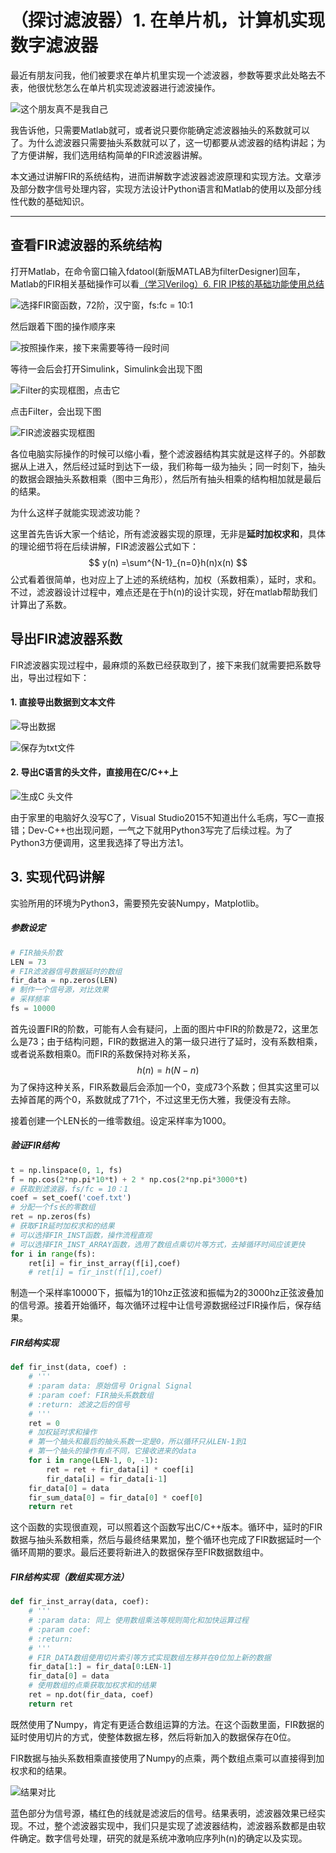 # （探讨滤波器）1. 在单片机，计算机实现数字滤波器

最近有朋友问我，他们被要求在单片机里实现一个滤波器，参数等要求此处略去不表，他很忧愁怎么在单片机实现滤波器进行滤波操作。

![这个朋友真不是我自己](D:\software_file\word\bj8yj.gif)

我告诉他，只需要Matlab就可，或者说只要你能确定滤波器抽头的系数就可以了。为什么滤波器只需要抽头系数就可以了，这一切都要从滤波器的结构讲起；为了方便讲解，我们选用结构简单的FIR滤波器讲解。

本文通过讲解FIR的系统结构，进而讲解数字滤波器滤波原理和实现方法。文章涉及部分数字信号处理内容，实现方法设计Python语言和Matlab的使用以及部分线性代数的基础知识。

------

## 查看FIR滤波器的系统结构

打开Matlab，在命令窗口输入fdatool(新版MATLAB为filterDesigner)回车，Matlab的FIR相关基础操作可以看[（学习Verilog）6. FIR IP核的基础功能使用总结](https://zhuanlan.zhihu.com/p/97236015)

![选择FIR窗函数，72阶，汉宁窗，fs:fc = 10:1](C:\Users\wood\Desktop\pic\1.png)

然后跟着下图的操作顺序来

![按照操作来，接下来需要等待一段时间](C:\Users\wood\Desktop\pic\2.png)

等待一会后会打开Simulink，Simulink会出现下图

![Filter的实现框图，点击它](C:\Users\wood\Desktop\pic\3.png)

点击Filter，会出现下图

![FIR滤波器实现框图](C:\Users\wood\Desktop\pic\4.png)

各位电脑实际操作的时候可以缩小看，整个滤波器结构其实就是这样子的。外部数据从上进入，然后经过延时到达下一级，我们称每一级为抽头；同一时刻下，抽头的数据会跟抽头系数相乘（图中三角形），然后所有抽头相乘的结构相加就是最后的结果。

为什么这样子就能实现滤波功能？

这里首先告诉大家一个结论，所有滤波器实现的原理，无非是**延时加权求和**，具体的理论细节将在后续讲解，FIR滤波器公式如下：
$$
y(n) =\sum^{N-1}_{n=0}h(n)x(n)
$$
公式看着很简单，也对应上了上述的系统结构，加权（系数相乘），延时，求和。不过，滤波器设计过程中，难点还是在于h(n)的设计实现，好在matlab帮助我们计算出了系数。



## 导出FIR滤波器系数

FIR滤波器实现过程中，最麻烦的系数已经获取到了，接下来我们就需要把系数导出，导出过程如下：

#### 1. 直接导出数据到文本文件

![导出数据](C:\Users\wood\Desktop\pic\6.png)

![保存为txt文件](C:\Users\wood\Desktop\pic\7.png)



#### 2. 导出C语言的头文件，直接用在C/C++上

![生成C 头文件](C:\Users\wood\Desktop\pic\8.png)



由于家里的电脑好久没写C了，Visual Studio2015不知道出什么毛病，写C一直报错；Dev-C++也出现问题，一气之下就用Python3写完了后续过程。为了Python3方便调用，这里我选择了导出方法1。



## 3. 实现代码讲解

实验所用的环境为Python3，需要预先安装Numpy，Matplotlib。

##### 参数设定

```python
# FIR抽头阶数
LEN = 73
# FIR滤波器信号数据延时的数组
fir_data = np.zeros(LEN)
# 制作一个信号源，对比效果
# 采样频率
fs = 10000
```

首先设置FIR的阶数，可能有人会有疑问，上面的图片中FIR的阶数是72，这里怎么是73；由于结构问题，FIR的数据进入的第一级只进行了延时，没有系数相乘，或者说系数相乘0。而FIR的系数保持对称关系，
$$
h(n) = h(N-n)
$$
为了保持这种关系，FIR系数最后会添加一个0，变成73个系数；但其实这里可以去掉首尾的两个0，系数就成了71个，不过这里无伤大雅，我便没有去除。

接着创建一个LEN长的一维零数组。设定采样率为1000。

##### 验证FIR结构

```python
t = np.linspace(0, 1, fs)
f = np.cos(2*np.pi*10*t) + 2 * np.cos(2*np.pi*3000*t)
# 获取到滤波器，fs/fc = 10：1
coef = set_coef('coef.txt')
# 分配一个fs长的零数组
ret = np.zeros(fs)
# 获取FIR延时加权求和的结果
# 可以选择FIR_INST函数，操作流程直观
# 可以选择FIR_INST_ARRAY函数，选用了数组点乘切片等方式，去掉循环时间应该更快
for i in range(fs):
    ret[i] = fir_inst_array(f[i],coef)
    # ret[i] = fir_inst(f[i],coef)
```

制造一个采样率10000下，振幅为1的10hz正弦波和振幅为2的3000hz正弦波叠加的信号源。接着开始循环，每次循环过程中让信号源数据经过FIR操作后，保存结果。

##### FIR结构实现

```python
def fir_inst(data, coef) :
    # '''
    # :param data: 原始信号 Orignal Signal
    # :param coef: FIR抽头系数数组
    # :return: 滤波之后的信号
    # '''
    ret = 0
    # 加权延时求和操作
    # 第一个抽头和最后的抽头系数一定是0，所以循环只从LEN-1到1
    # 第一个抽头的操作有点不同，它接收进来的data
    for i in range(LEN-1, 0, -1):
        ret = ret + fir_data[i] * coef[i]
        fir_data[i] = fir_data[i-1]
    fir_data[0] = data
    fir_sum_data[0] = fir_data[0] * coef[0]
    return ret
```

这个函数的实现很直观，可以照着这个函数写出C/C++版本。循环中，延时的FIR数据与抽头系数相乘，然后与最终结果累加，整个循环也完成了FIR数据延时一个循环周期的要求。最后还要将新进入的数据保存至FIR数据数组中。

##### FIR结构实现（数组实现方法）

```python
def fir_inst_array(data, coef):
    # '''
    # :param data: 同上 使用数组乘法等规则简化和加快运算过程
    # :param coef:
    # :return:
    # '''
    # FIR_DATA数组使用切片索引等方式实现数组左移并在0位加上新的数据
    fir_data[1:] = fir_data[0:LEN-1]
    fir_data[0] = data
    # 使用数组的点乘获取加权求和的结果
    ret = np.dot(fir_data, coef)
    return ret
```

既然使用了Numpy，肯定有更适合数组运算的方法。在这个函数里面，FIR数据的延时使用切片的方式，使整体数据左移，然后将新加入的数据保存在0位。

FIR数据与抽头系数相乘直接使用了Numpy的点乘，两个数组点乘可以直接得到加权求和的结果。



![结果对比](C:\Users\wood\Desktop\pic\9.png)

蓝色部分为信号源，橘红色的线就是滤波后的信号。结果表明，滤波器效果已经实现。不过，整个滤波器实现中，我们只是实现了滤波器结构，滤波器系数都是由软件确定。数字信号处理，研究的就是系统冲激响应序列h(n)的确定以及实现。



